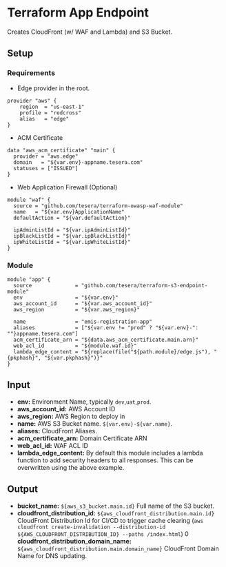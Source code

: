 # Terraform App Endpoint
Creates CloudFront (w/ WAF and Lambda) and S3 Bucket.

## Setup
### Requirements

- Edge provider in the root.

```hcl-terraform
provider "aws" {
    region  = "us-east-1"
    profile = "redcross"
    alias   = "edge"
}

```

-  ACM Certificate

```hcl-terraform
data "aws_acm_certificate" "main" {
  provider = "aws.edge"
  domain   = "${var.env}-appname.tesera.com"
  statuses = ["ISSUED"]
}
```

- Web Application Firewall (Optional)

```hcl-terraform
module "waf" {
  source = "github.com/tesera/terraform-owasp-waf-module"
  name   = "${var.env}ApplicationName"
  defaultAction = "${var.defaultAction}"

  ipAdminListId = "${var.ipAdminListId}"
  ipBlackListId = "${var.ipBlackListId}"
  ipWhiteListId = "${var.ipWhiteListId}"
}
```

### Module
```hcl-terraform
module "app" {
  source              = "github.com/tesera/terraform-s3-endpoint-module"
  env                 = "${var.env}"
  aws_account_id      = "${var.aws_account_id}"
  aws_region          = "${var.aws_region}"

  name                = "emis-registration-app"
  aliases             = ["${var.env != "prod" ? "${var.env}-": ""}appname.tesera.com"]
  acm_certificate_arn = "${data.aws_acm_certificate.main.arn}"
  web_acl_id          = "${module.waf.id}"
  lambda_edge_content = "${replace(file("${path.module}/edge.js"), "{pkphash}", "${var.pkphash}")}"
}
```

## Input
- **env:** Environment Name, typically `dev`,`uat`,`prod`.
- **aws\_account\_id:** AWS Account ID
- **aws_region:** AWS Region to deploy in
- **name:** AWS S3 Bucket name. `${var.env}-${var.name}`.
- **aliases:** CloudFront Aliases.
- **acm_certificate_arn:** Domain Certificate ARN
- **web_acl_id:** WAF ACL ID
- **lambda_edge_content:** By default this module includes a lambda function to add security headers to all responses. This can be overwritten using the above example.

## Output
- **bucket_name:** `${aws_s3_bucket.main.id}` Full name of the S3 bucket.
- **cloudfront_distribution_id:** `${aws_cloudfront_distribution.main.id}` CloudFront Distribution Id for CI/CD to trigger cache clearing (`aws cloudfront create-invalidation --distribution-id ${AWS_CLOUDFRONT_DISTRIBUTION_ID} --paths /index.html`)
0 **cloudfront_distribution_domain_name:** `${aws_cloudfront_distribution.main.domain_name}` CloudFront Domain Name for DNS updating.
